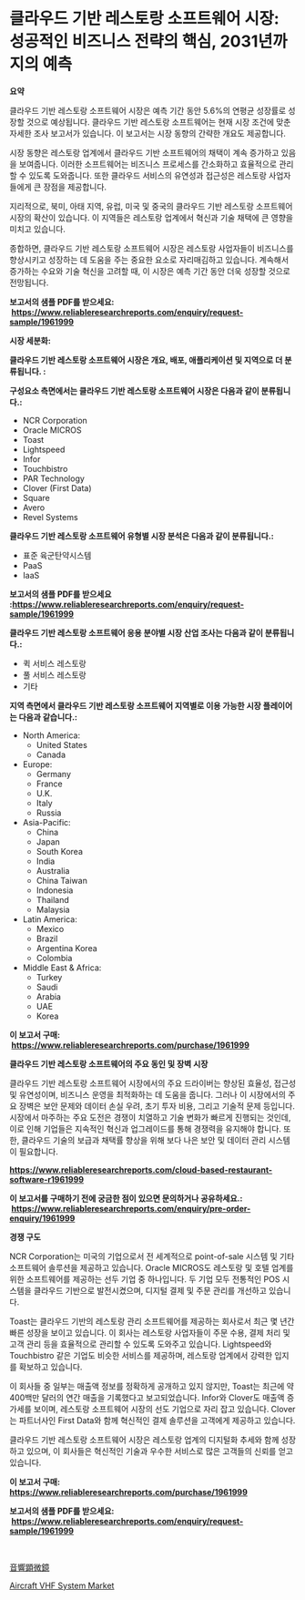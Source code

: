 <p><h1>클라우드 기반 레스토랑 소프트웨어 시장: 성공적인 비즈니스 전략의 핵심, 2031년까지의 예측</h1></p><p><strong>요약</strong></p>
<p><p>클라우드 기반 레스토랑 소프트웨어 시장은 예측 기간 동안 5.6%의 연평균 성장률로 성장할 것으로 예상됩니다. 클라우드 기반 레스토랑 소프트웨어는 현재 시장 조건에 맞춘 자세한 조사 보고서가 있습니다. 이 보고서는 시장 동향의 간략한 개요도 제공합니다.</p><p>시장 동향은 레스토랑 업계에서 클라우드 기반 소프트웨어의 채택이 계속 증가하고 있음을 보여줍니다. 이러한 소프트웨어는 비즈니스 프로세스를 간소화하고 효율적으로 관리할 수 있도록 도와줍니다. 또한 클라우드 서비스의 유연성과 접근성은 레스토랑 사업자들에게 큰 장점을 제공합니다.</p><p>지리적으로, 북미, 아태 지역, 유럽, 미국 및 중국의 클라우드 기반 레스토랑 소프트웨어 시장의 확산이 있습니다. 이 지역들은 레스토랑 업계에서 혁신과 기술 채택에 큰 영향을 미치고 있습니다.</p><p>종합하면, 클라우드 기반 레스토랑 소프트웨어 시장은 레스토랑 사업자들이 비즈니스를 향상시키고 성장하는 데 도움을 주는 중요한 요소로 자리매김하고 있습니다. 계속해서 증가하는 수요와 기술 혁신을 고려할 때, 이 시장은 예측 기간 동안 더욱 성장할 것으로 전망됩니다.</p></p>
<p><strong>보고서의 샘플 PDF를 받으세요: &nbsp;<a href="https://www.reliableresearchreports.com/enquiry/request-sample/1961999">https://www.reliableresearchreports.com/enquiry/request-sample/1961999</a></strong></p>
<p><strong>시장 세분화:</strong></p>
<p><strong> 클라우드 기반 레스토랑 소프트웨어 시장은 개요, 배포, 애플리케이션 및 지역으로 더 분류됩니다. :</strong></p>
<p><strong>구성요소 측면에서는 클라우드 기반 레스토랑 소프트웨어 시장은 다음과 같이 분류됩니다.:</strong></p>
<p><ul><li>NCR Corporation</li><li>Oracle MICROS</li><li>Toast</li><li>Lightspeed</li><li>Infor</li><li>Touchbistro</li><li>PAR Technology</li><li>Clover (First Data)</li><li>Square</li><li>Avero</li><li>Revel Systems</li></ul></p>
<p><strong> 클라우드 기반 레스토랑 소프트웨어 유형별 시장 분석은 다음과 같이 분류됩니다.:</strong></p>
<p><ul><li>표준 육군탄약시스템</li><li>PaaS</li><li>IaaS</li></ul></p>
<p><strong>보고서의 샘플 PDF를 받으세요 :<a href="https://www.reliableresearchreports.com/enquiry/request-sample/1961999">https://www.reliableresearchreports.com/enquiry/request-sample/1961999</a></strong></p>
<p><strong> 클라우드 기반 레스토랑 소프트웨어 응용 분야별 시장 산업 조사는 다음과 같이 분류됩니다.:</strong></p>
<p><ul><li>퀵 서비스 레스토랑</li><li>풀 서비스 레스토랑</li><li>기타</li></ul></p>
<p><strong>지역 측면에서 클라우드 기반 레스토랑 소프트웨어 지역별로 이용 가능한 시장 플레이어는 다음과 같습니다.:</strong></p>
<p><ul>
    <li>
        North America:
        <ul>
            <li>United States</li>
            <li>Canada</li>
        </ul>
    </li>
    <li>
        Europe:
        <ul>
            <li>Germany</li>
            <li>France</li>
            <li>U.K.</li>
            <li>Italy</li>
            <li>Russia</li>
        </ul>
    </li>
    <li>
        Asia-Pacific:
        <ul>
            <li>China</li>
            <li>Japan</li>
            <li>South Korea</li>
            <li>India</li>
            <li>Australia</li>
            <li>China Taiwan</li>
            <li>Indonesia</li>
            <li>Thailand</li>
            <li>Malaysia</li>
        </ul>
    </li>
    <li>
        Latin America:
        <ul>
            <li>Mexico</li>
            <li>Brazil</li>
            <li>Argentina Korea</li>
            <li>Colombia</li>
        </ul>
    </li>
    <li>
        Middle East & Africa:
        <ul>
            <li>Turkey</li>
            <li>Saudi</li>
            <li>Arabia</li>
            <li>UAE</li>
            <li>Korea</li>
        </ul>
    </li>
    </ul></p>
<p><strong>이 보고서 구매: &nbsp;<a href="https://www.reliableresearchreports.com/purchase/1961999">https://www.reliableresearchreports.com/purchase/1961999</a></strong></p>
<p><strong>클라우드 기반 레스토랑 소프트웨어의 주요 동인 및 장벽 시장</strong></p>
<p><p>클라우드 기반 레스토랑 소프트웨어 시장에서의 주요 드라이버는 향상된 효율성, 접근성 및 유연성이며, 비즈니스 운영을 최적화하는 데 도움을 줍니다. 그러나 이 시장에서의 주요 장벽은 보안 문제와 데이터 손실 우려, 초기 투자 비용, 그리고 기술적 문제 등입니다. 시장에서 마주하는 주요 도전은 경쟁이 치열하고 기술 변화가 빠르게 진행되는 것인데, 이로 인해 기업들은 지속적인 혁신과 업그레이드를 통해 경쟁력을 유지해야 합니다. 또한, 클라우드 기술의 보급과 채택률 향상을 위해 보다 나은 보안 및 데이터 관리 시스템이 필요합니다.</p></p>
<p><strong><a href="https://www.reliableresearchreports.com/cloud-based-restaurant-software-r1961999">https://www.reliableresearchreports.com/cloud-based-restaurant-software-r1961999</a></strong></p>
<p><strong>이 보고서를 구매하기 전에 궁금한 점이 있으면 문의하거나 공유하세요.: &nbsp;<a href="https://www.reliableresearchreports.com/enquiry/pre-order-enquiry/1961999">https://www.reliableresearchreports.com/enquiry/pre-order-enquiry/1961999</a></strong></p>
<p><strong>경쟁 구도</strong></p>
<p><p>NCR Corporation는 미국의 기업으로서 전 세계적으로 point-of-sale 시스템 및 기타 소프트웨어 솔루션을 제공하고 있습니다. Oracle MICROS도 레스토랑 및 호텔 업계를 위한 소프트웨어를 제공하는 선두 기업 중 하나입니다. 두 기업 모두 전통적인 POS 시스템을 클라우드 기반으로 발전시켰으며, 디지털 결제 및 주문 관리를 개선하고 있습니다.</p><p>Toast는 클라우드 기반의 레스토랑 관리 소프트웨어를 제공하는 회사로서 최근 몇 년간 빠른 성장을 보이고 있습니다. 이 회사는 레스토랑 사업자들이 주문 수용, 결제 처리 및 고객 관리 등을 효율적으로 관리할 수 있도록 도와주고 있습니다. Lightspeed와 Touchbistro 같은 기업도 비슷한 서비스를 제공하며, 레스토랑 업계에서 강력한 입지를 확보하고 있습니다.</p><p>이 회사들 중 일부는 매출액 정보를 정확하게 공개하고 있지 않지만, Toast는 최근에 약 400백만 달러의 연간 매출을 기록했다고 보고되었습니다. Infor와 Clover도 매출액 증가세를 보이며, 레스토랑 소프트웨어 시장의 선도 기업으로 자리 잡고 있습니다. Clover는 파트너사인 First Data와 함께 혁신적인 결제 솔루션을 고객에게 제공하고 있습니다.</p><p>클라우드 기반 레스토랑 소프트웨어 시장은 레스토랑 업계의 디지털화 추세와 함께 성장하고 있으며, 이 회사들은 혁신적인 기술과 우수한 서비스로 많은 고객들의 신뢰를 얻고 있습니다.</p></p>
<p><strong>이 보고서 구매: &nbsp; <a href="https://www.reliableresearchreports.com/purchase/1961999">https://www.reliableresearchreports.com/purchase/1961999</a></strong></p>
<p><strong>보고서의 샘플 PDF를 받으세요: &nbsp;<a href="https://www.reliableresearchreports.com/enquiry/request-sample/1961999">https://www.reliableresearchreports.com/enquiry/request-sample/1961999</a></strong><strong></strong></p>
<p>&nbsp;</p>
<p><p><a href="https://medium.com/@nayelibosco2023/%E9%9F%B3%E9%9F%BF%E9%A1%95%E5%BE%AE%E9%8F%A1%E5%B8%82%E5%A0%B4%E3%81%AE%E3%82%B7%E3%82%A7%E3%82%A2%E3%81%AE%E9%80%B2%E5%8C%96%E3%81%A8%E5%B8%82%E5%A0%B4%E6%88%90%E9%95%B7%E3%83%88%E3%83%AC%E3%83%B3%E3%83%89-2024%E5%B9%B4-2031%E5%B9%B4-6791aa9ecc9d">音響顕微鏡</a></p><p><a href="https://github.com/RickHolmes3/Market-Research-Report-List-4/blob/main/aircraft-vhf-system-market.md">Aircraft VHF System Market</a></p></p>